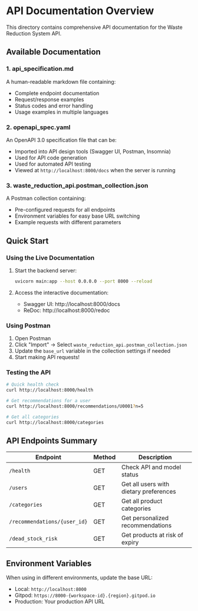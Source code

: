# API Documentation Overview

This directory contains comprehensive API documentation for the Waste Reduction System API.

## Available Documentation

### 1. **api_specification.md**
A human-readable markdown file containing:
- Complete endpoint documentation
- Request/response examples
- Status codes and error handling
- Usage examples in multiple languages

### 2. **openapi_spec.yaml**
An OpenAPI 3.0 specification file that can be:
- Imported into API design tools (Swagger UI, Postman, Insomnia)
- Used for API code generation
- Used for automated API testing
- Viewed at `http://localhost:8000/docs` when the server is running

### 3. **waste_reduction_api.postman_collection.json**
A Postman collection containing:
- Pre-configured requests for all endpoints
- Environment variables for easy base URL switching
- Example requests with different parameters

## Quick Start

### Using the Live Documentation
1. Start the backend server:
   ```bash
   uvicorn main:app --host 0.0.0.0 --port 8000 --reload
   ```

2. Access the interactive documentation:
   - Swagger UI: http://localhost:8000/docs
   - ReDoc: http://localhost:8000/redoc

### Using Postman
1. Open Postman
2. Click "Import" → Select `waste_reduction_api.postman_collection.json`
3. Update the `base_url` variable in the collection settings if needed
4. Start making API requests!

### Testing the API
```bash
# Quick health check
curl http://localhost:8000/health

# Get recommendations for a user
curl http://localhost:8000/recommendations/U0001?n=5

# Get all categories
curl http://localhost:8000/categories
```

## API Endpoints Summary

| Endpoint | Method | Description |
|----------|--------|-------------|
| `/health` | GET | Check API and model status |
| `/users` | GET | Get all users with dietary preferences |
| `/categories` | GET | Get all product categories |
| `/recommendations/{user_id}` | GET | Get personalized recommendations |
| `/dead_stock_risk` | GET | Get products at risk of expiry |

## Environment Variables

When using in different environments, update the base URL:
- Local: `http://localhost:8000`
- Gitpod: `https://8000-{workspace-id}.{region}.gitpod.io`
- Production: Your production API URL 
